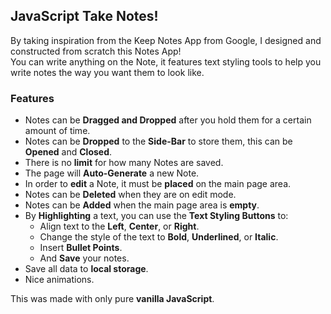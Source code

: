 ## JavaScript Take Notes!  
By taking inspiration from the Keep Notes App from Google, I designed and constructed from scratch this Notes App!  
You can write anything on the Note, it features text styling tools to help you write notes the way you want them to look like.  
### Features  
  - Notes can be **Dragged and Dropped** after you hold them for a certain amount of time.  
  - Notes can be **Dropped** to the **Side-Bar** to store them, this can be **Opened** and **Closed**.  
  - There is no **limit** for how many Notes are saved.  
  - The page will **Auto-Generate** a new Note.  
  - In order to **edit** a Note, it must be **placed** on the main page area.   
  - Notes can be **Deleted** when they are on edit mode.  
  - Notes can be **Added** when the main page area is **empty**.  
  - By **Highlighting** a text, you can use the **Text Styling Buttons** to:  
    - Align text to the **Left**, **Center**, or **Right**.  
    - Change the style of the text to **Bold**, **Underlined**, or **Italic**.  
    - Insert **Bullet Points**.  
    - And **Save** your notes.  
  - Save all data to **local storage**.  
  - Nice animations.    
    
This was made with only pure **vanilla JavaScript**.    
  
